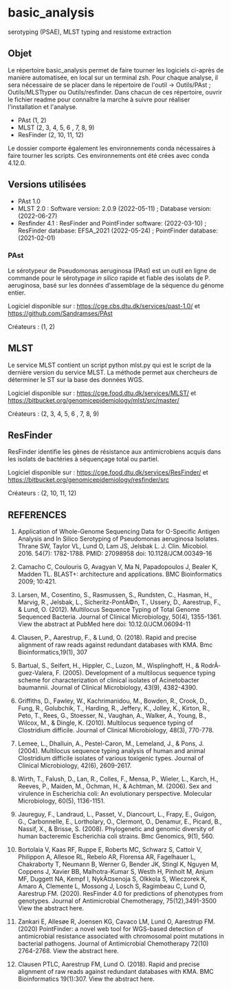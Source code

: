# basic_analysis
serotyping (PSAE), MLST typing and resistome extraction

## Objet
Le répertoire basic_analysis permet de faire tourner les logiciels ci-après de manière automatisée, en local sur un terminal zsh.
Pour chaque analyse, il sera nécessaire de se placer dans le répertoire de l'outil -> Outils/PAst ; Outils/MLSTtyper ou Outils/resfinder.
Dans chacun de ces répertoire, ouvrir le fichier readme pour connaître la marche à suivre pour réaliser l'installation et l'analyse. 
- PAst (1, 2)
- MLST (2, 3, 4, 5, 6 , 7, 8, 9)
- ResFinder (2, 10, 11, 12) 

Le dossier comporte également les environnements conda nécessaires à faire tourner les scripts. Ces environnements ont été crées avec conda 4.12.0.

## Versions utilisées 
- PAst 1.0
- MLST 2.0 : Software version: 2.0.9 (2022-05-11) ; Database version: (2022-06-27)
- Resfinder 4.1 : ResFinder and PointFinder software: (2022-03-10) ; ResFinder database: EFSA_2021 (2022-05-24) ; PointFinder database: (2021-02-01)

### PAst
Le sérotypeur de Pseudomonas aeruginosa (PAst) est un outil en ligne de commande pour le sérotypage *in silico* rapide et fiable des isolats de P. aeruginosa, basé sur les données d'assemblage de la séquence du génome entier.

Logiciel disponible sur :  https://cge.cbs.dtu.dk/services/past-1.0/  et https://github.com/Sandramses/PAst

Créateurs : (1, 2)

## MLST 
Le service MLST contient un script python mlst.py qui est le script de la dernière version du service MLST. La méthode permet aux chercheurs de déterminer le ST sur la base des données WGS.

Logiciel disponible sur : https://cge.food.dtu.dk/services/MLST/ et https://bitbucket.org/genomicepidemiology/mlst/src/master/ 

Créateurs : (2, 3, 4, 5, 6 , 7, 8, 9)

## ResFinder 
ResFinder identifie les gènes de résistance aux antimicrobiens acquis dans les isolats de bactéries à séquençage total ou partiel.

Logiciel disponible sur : https://cge.food.dtu.dk/services/ResFinder/  et https://bitbucket.org/genomicepidemiology/resfinder/src

Créateurs : (2, 10, 11, 12)

## REFERENCES

  1.  Application of Whole-Genome Sequencing Data for O-Specific Antigen Analysis and In Silico Serotyping of Pseudomonas aeruginosa Isolates. Thrane SW, Taylor VL, Lund O, Lam JS, Jelsbak L.
    J. Clin. Micobiol. 2016. 54(7): 1782-1788.
    PMID: 27098958         doi: 10.1128/JCM.00349-16

  2. Camacho C, Coulouris G, Avagyan V, Ma N, Papadopoulos J, Bealer K, Madden TL. BLAST+: architecture and applications. BMC Bioinformatics 2009; 10:421. 
  
   3. Larsen, M., Cosentino, S., Rasmussen, S., Rundsten, C., Hasman, H., Marvig, R., Jelsbak, L., Sicheritz-PontÃ©n, T., Ussery, D., Aarestrup, F., & Lund, O. (2012). Multilocus Sequence Typing of Total Genome Sequenced Bacteria.
Journal of Clinical Microbiology, 50(4), 1355-1361.
View the abstract at PubMed here         doi: 10.12.0/JCM.06094-11

  4. Clausen, P., Aarestrup, F., & Lund, O.
(2018). Rapid and precise alignment of raw reads against redundant databases with KMA.
Bmc Bioinformatics,19(1), 307

  5. Bartual, S., Seifert, H., Hippler, C., Luzon, M., Wisplinghoff, H., & RodrÃ­guez-Valera, F. (2005). Development of a multilocus sequence typing scheme for characterization of clinical isolates of Acinetobacter baumannii.
Journal of Clinical Microbiology, 43(9), 4382-4390.

  6. Griffiths, D., Fawley, W., Kachrimanidou, M., Bowden, R., Crook, D., Fung, R., Golubchik, T., Harding, R., Jeffery, K., Jolley, K., Kirton, R., Peto, T., Rees, G., Stoesser, N., Vaughan, A., Walker, A., Young, B., Wilcox, M., & Dingle, K. (2010). Multilocus sequence typing of Clostridium difficile.
Journal of Clinical Microbiology, 48(3), 770-778.

  7. Lemee, L., Dhalluin, A., Pestel-Caron, M., Lemeland, J., & Pons, J. (2004). Multilocus sequence typing analysis of human and animal Clostridium difficile isolates of various toxigenic types.
Journal of Clinical Microbiology, 42(6), 2609-2617.

  8. Wirth, T., Falush, D., Lan, R., Colles, F., Mensa, P., Wieler, L., Karch, H., Reeves, P., Maiden, M., Ochman, H., & Achtman, M. (2006). Sex and virulence in Escherichia coli: An evolutionary perspective.
Molecular Microbiology, 60(5), 1136-1151.

  9. Jaureguy, F., Landraud, L., Passet, V., Diancourt, L., Frapy, E., Guigon, G., Carbonnelle, E., Lortholary, O., Clermont, O., Denamur, E., Picard, B., Nassif, X., & Brisse, S. (2008). Phylogenetic and genomic diversity of human bacteremic Escherichia coli strains.
Bmc Genomics, 9(1), 560.

 10. Bortolaia V, Kaas RF, Ruppe E, Roberts MC, Schwarz S, Cattoir V, Philippon A, Allesoe RL, Rebelo AR, Florensa AR, Fagelhauer L, Chakraborty T, Neumann B, Werner G, Bender JK, Stingl K, Nguyen M, Coppens J, Xavier BB, Malhotra-Kumar S, Westh H, Pinholt M, Anjum MF, Duggett NA, Kempf I, NykÃ¤senoja S, Olkkola S, Wieczorek K, Amaro A, Clemente L, Mossong J, Losch S, Ragimbeau C, Lund O, Aarestrup FM. (2020). ResFinder 4.0 for predictions of phenotypes from genotypes. Journal of Antimicrobial Chemotherapy, 75(12),3491-3500
View the abstract here.

  11. Zankari E, Allesøe R, Joensen KG, Cavaco LM, Lund O, Aarestrup FM. (2020) PointFinder: a novel web tool for WGS-based detection of antimicrobial resistance associated with chromosomal point mutations in bacterial pathogens. Journal of Antimicrobial Chemotherapy 72(10) 2764-2768.
View the abstract here.

  12. Clausen PTLC, Aarestrup FM, Lund O. (2018). Rapid and precise alignment of raw reads against redundant databases with KMA. BMC Bioinformatics 19(1):307.
View the abstract here.

